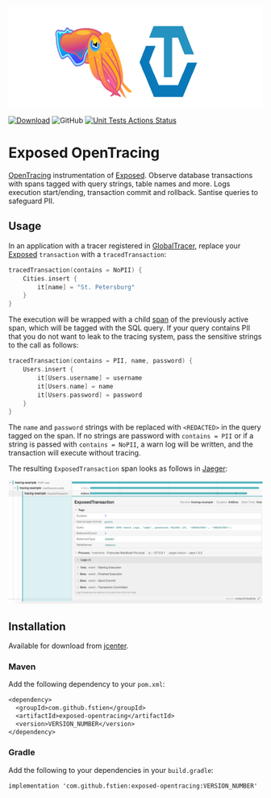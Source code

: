 <img src="./img/logo.png" alt="Exposed" height="200" />

 [![Download](https://api.bintray.com/packages/fstien/exposed-opentracing/exposed-opentracing/images/download.svg)](https://bintray.com/fstien/exposed-opentracing/exposed-opentracing/_latestVersion)
![GitHub](https://img.shields.io/github/license/fstien/Exposed-OpenTracing.svg?color=green&style=popout)
[![Unit Tests Actions Status](https://github.com/fstien/Exposed-OpenTracing/workflows/Unit%20Tests/badge.svg)](https://github.com/{userName}/{repoName}/actions)

# Exposed OpenTracing

[OpenTracing](https://opentracing.io/) instrumentation of [Exposed](https://github.com/JetBrains/Exposed). Observe database transactions with spans tagged with query strings, table names and more. Logs execution start/ending, transaction commit and rollback. Santise queries to safeguard PII.

## Usage

In an application with a tracer registered in [GlobalTracer](https://opentracing.io/guides/java/tracers/#global-tracer), replace your [Exposed](https://github.com/JetBrains/Exposed) `transaction` with a `tracedTransaction`:

```kotlin
tracedTransaction(contains = NoPII) {
    Cities.insert {
        it[name] = "St. Petersburg"
    } 
}
```
The execution will be wrapped with a child [span](https://opentracing.io/docs/overview/spans/) of the previously active span, which will be tagged with the SQL query. If your query contains PII that you do not want to leak to the tracing system, pass the sensitive strings to the call as follows:
```kotlin
tracedTransaction(contains = PII, name, password) {
    Users.insert {
        it[Users.username] = username
        it[Users.name] = name
        it[Users.password] = password
    } 
}
```
The `name` and `password` strings with be replaced with `<REDACTED>` in the query tagged on the span.
If no strings are password with `contains = PII` or if a string is passed with `contains = NoPII`, a warn log will be written, and the transaction will execute without tracing. 

The resulting `ExposedTransaction` span looks as follows in [Jaeger](https://www.jaegertracing.io/):

![](./img/jaeger.png)

## Installation

Available for download from [jcenter](https://bintray.com/fstien/exposed-opentracing/exposed-opentracing).
### Maven
Add the following dependency to your `pom.xml`:
    
    <dependency>
      <groupId>com.github.fstien</groupId>
      <artifactId>exposed-opentracing</artifactId>
      <version>VERSION_NUMBER</version>
    </dependency>

### Gradle
Add the following to your dependencies in your `build.gradle`:

    implementation 'com.github.fstien:exposed-opentracing:VERSION_NUMBER'
